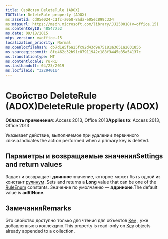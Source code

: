 ```yaml
---
title: Свойство DeleteRule (ADOX)
TOCTitle: DeleteRule property (ADOX)
ms:assetid: cd05e024-c1fc-a0b8-8ada-e05ec899c334
ms:mtpsurl: https://msdn.microsoft.com/library/JJ250018(v=office.15)
ms:contentKeyID: 48547752
ms.date: 09/18/2015
mtps_version: v=office.15
localization_priority: Normal
ms.openlocfilehash: cb7d1e5f6a25fc92d43d9e75181a3651a2031856
ms.sourcegitcommit: 8fe462c32b91c87911942c188f3445e85a54137c
ms.translationtype: MT
ms.contentlocale: ru-RU
ms.lasthandoff: 04/23/2019
ms.locfileid: "32294010"
---
```

# <a name="deleterule-property-adox"></a><span data-ttu-id="87f84-102">Свойство DeleteRule (ADOX)</span><span class="sxs-lookup"><span data-stu-id="87f84-102">DeleteRule property (ADOX)</span></span>


<span data-ttu-id="87f84-103">**Область применения**: Access 2013, Office 2013</span><span class="sxs-lookup"><span data-stu-id="87f84-103">**Applies to**: Access 2013, Office 2013</span></span>

<span data-ttu-id="87f84-104">Указывает действие, выполняемое при удалении первичного ключа.</span><span class="sxs-lookup"><span data-stu-id="87f84-104">Indicates the action performed when a primary key is deleted.</span></span>

## <a name="settings-and-return-values"></a><span data-ttu-id="87f84-105">Параметры и возвращаемые значения</span><span class="sxs-lookup"><span data-stu-id="87f84-105">Settings and return values</span></span>

<span data-ttu-id="87f84-106">Задает и возвращает **длинное** значение, которое может быть одной из констант [рулинум](ruleenum.md) .</span><span class="sxs-lookup"><span data-stu-id="87f84-106">Sets and returns a **Long** value that can be one of the [RuleEnum](ruleenum.md) constants.</span></span> <span data-ttu-id="87f84-107">Значение по умолчанию — **адриноне**.</span><span class="sxs-lookup"><span data-stu-id="87f84-107">The default value is **adRINone**.</span></span>

## <a name="remarks"></a><span data-ttu-id="87f84-108">Замечания</span><span class="sxs-lookup"><span data-stu-id="87f84-108">Remarks</span></span>

<span data-ttu-id="87f84-109">Это свойство доступно только для чтения для объектов [Key](key-object-adox.md) , уже добавленных в коллекцию.</span><span class="sxs-lookup"><span data-stu-id="87f84-109">This property is read-only on [Key](key-object-adox.md) objects already appended to a collection.</span></span>

